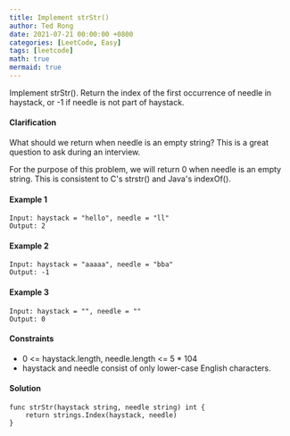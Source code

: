 ```yaml
---
title: Implement strStr()
author: Ted Rong
date: 2021-07-21 00:00:00 +0800
categories: [LeetCode, Easy]
tags: [leetcode]
math: true
mermaid: true
---
```


Implement strStr().
Return the index of the first occurrence of needle in haystack, or -1 if needle is not part of haystack.

#### Clarification
What should we return when needle is an empty string? This is a great question to ask during an interview.

For the purpose of this problem, we will return 0 when needle is an empty string. This is consistent to C's strstr() and Java's indexOf().

#### Example 1
```
Input: haystack = "hello", needle = "ll"
Output: 2
```
#### Example 2
```
Input: haystack = "aaaaa", needle = "bba"
Output: -1
```
#### Example 3
```
Input: haystack = "", needle = ""
Output: 0
```

#### Constraints
- 0 <= haystack.length, needle.length <= 5 * 104
- haystack and needle consist of only lower-case English characters.

#### Solution
```golang
func strStr(haystack string, needle string) int {
    return strings.Index(haystack, needle)
}
```